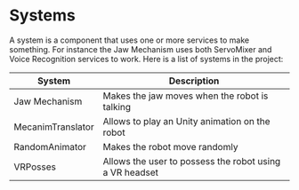 # Systems

A system is a component that uses one or more services to make something. For instance the Jaw Mechanism uses both ServoMixer and Voice Recognition services to work. Here is a list of systems in the project:


| System | Description |
|--------|-------------|
| Jaw Mechanism | Makes the jaw moves when the robot is talking |
| MecanimTranslator | Allows to play an Unity animation on the robot |
| RandomAnimator | Makes the robot move randomly |
| VRPosses | Allows the user to possess the robot using a VR headset |